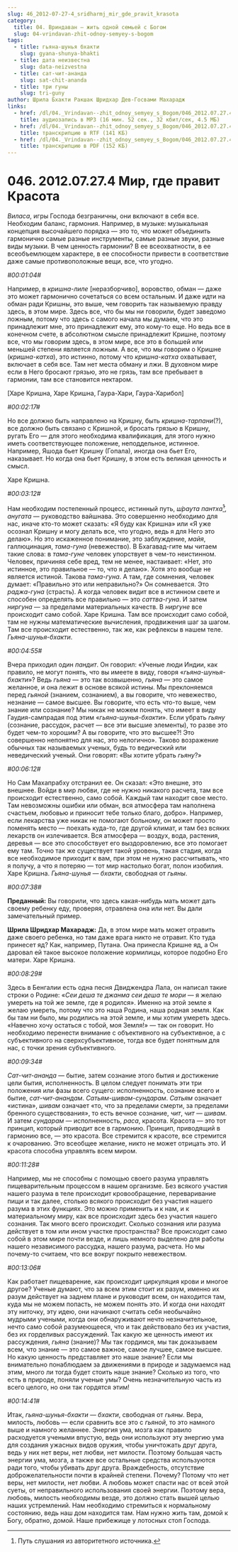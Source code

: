 ```yaml
---
slug: 46_2012-07-27-4_sridharmj_mir_gde_pravit_krasota
category:
  title: 04. Вриндаван — жить одной семьей с Богом
  slug: 04-vrindavan-zhit-odnoy-semyey-s-bogom
tags:
  - title: гьяна-шунья бхакти
    slug: gyana-shunya-bhakti
  - title: дата неизвестна
    slug: data-neizvestna
  - title: сат-чит-ананда
    slug: sat-chit-ananda
  - title: три гуны
    slug: tri-guny
author: Шрила Бхакти Ракшак Шридхар Дев-Госвами Махарадж
links:
  - href: /dl/04._Vrindavan--zhit_odnoy_semyey_s_Bogom/046_2012.07.27.4_SridharMj_Mir_gde_pravit_krasota.mp3
    title: аудиозапись в MP3 (16 мин. 52 сек., 32 кбит/сек, 4.5 МБ)
  - href: /dl/04._Vrindavan--zhit_odnoy_semyey_s_Bogom/046_2012.07.27.4_SridharMj_Mir_gde_pravit_krasota.rtf
    title: транскрипцию в RTF (141 КБ)
  - href: /dl/04._Vrindavan--zhit_odnoy_semyey_s_Bogom/046_2012.07.27.4_SridharMj_Mir_gde_pravit_krasota.pdf
    title: транскрипцию в PDF (152 КБ)
---
```


# 046. 2012.07.27.4 Мир, где правит Красота

*Виласа*, игры Господа безграничны, они включают в себя все. Необходим баланс, гармония. Например, в музыке: музыкальная концепция высочайшего порядка — это то, что может объединить гармонично самые разные инструменты, самые разные звуки, разные виды музыки. В чем ценность гармонии? В ее всеохватности, в ее всеобъемлющем характере, в ее способности привести в соответствие даже самые противоположные вещи, все, что угодно.

*#00:01:04#*

Например, в *кришна-лиле* [неразборчиво], воровство, обман — даже это может гармонично сочетаться со всем остальным. И даже идти на обман ради Кришны, это выше, чем говорить так называемую правду здесь, в этом мире. Здесь все, что бы мы ни говорили, будет заведомо ложным, потому что здесь с самого начала мы думаем, что это принадлежит мне, это принадлежит ему, это кому-то еще. Но ведь все в конечном счете, в абсолютном смысле принадлежит Кришне, поэтому все, что мы говорим здесь, в этом мире, все это в большей или меньшей степени является ложным. А все, что мы говорим о Кришне (*кришна-катха*), это истинно, потому что *кришна-катха* охватывает, включает в себя все. Там нет места обману и лжи. В духовном мире если в Него бросают грязью, это не грязь, там все пребывает в гармонии, там все становится нектаром.

[Харе Кришна, Харе Кришна, Гаура-Хари, Гаура-Харибол]

*#00:02:17#*

Но все должно быть направлено на Кришну, быть *кришна-тарпани*(?), все должно быть связано с Кришной, и бросать грязью в Кришну, ругать Его — для этого необходима квалификация, для этого нужно иметь соответствующее положение, неподдельное, истинное. Например, Яшода бьет Кришну (Гопала), иногда она бьет Его, наказывает. Но когда она бьет Кришну, в этом есть великая ценность и смысл.

Харе Кришна.

*#00:03:12#*

Нам необходим постепенный процесс, истинный путь, *ш́раута пантха̄*[^_ftn1], *анугата* — руководство вайшнава. Это совершенно необходимо для нас, иначе кто-то может сказать: «Я буду как Кришна» или «Я уже осознал Кришну и могу делать все, что угодно, ведь я для Него это делаю». Но это искаженное понимание, это заблуждение, *майя*, галлюцинация, *тама-гуна* (невежество). В Бхагавад-гите мы читаем такие слова: в *тама-гуне* человек упорствует в чем-то неистинном. Человек, причиняя себе вред, тем не менее, настаивает: «Нет, это истинное, это правильное — то, что я делаю». Хотя это вообще не является истиной. Такова *тама-гуна*. А там, где сомнения, человек думает: «Правильно это или неправильно?» Он сомневается. Это *раджа-гуна* (страсть). А когда человек видит все в истинном свете и способен определять все правильно — это *саттва-гуна*. И затем *ниргуна* — за пределами материальных качеств. В *ниргуне* все происходит само собой. Харе Кришна. Там все происходит само собой, там не нужны математические вычисления, продвижения шаг за шагом. Там все происходит естественно, так же, как рефлексы в нашем теле. *Гьяна-шунья-бхакти*.

*#00:04:55#*

Вчера приходил один *пандит*. Он говорил: «Ученые люди Индии, как правило, не могут понять, что вы имеете в виду, говоря «*гьяна-шунья-бхакти*»? Ведь *гьяна* — это так возвышенно, *гьяна* — это самое желанное, и она лежит в основе всякой истины. Мы преклоняемся перед *гьяной* (знанием, сознанием), а вы говорите, что невежество, незнание — самое высшее. Вы говорите, что есть что-то выше, чем знание или сознание? Мы никак не можем понять, что имеет в виду Гаудия-сампрадая под этим «*гьяна-шунья-бхакти*». Если убрать *гьяну* (сознание, рассудок, расчет — все эти высшие элементы), то разве это будет чем-то хорошим? А вы говорите, что это высшее?! Это совершенно непонятно для нас, это нелогично». Таково возражение обычных так называемых ученых, будь то ведический или неведический ученый. Они говорят: «Вы хотите убрать *гьяну*?»

*#00:06:12#*

Но Сам Махапрабху отстранил ее. Он сказал: «Это внешне, это внешнее. Войди в мир любви, где не нужно никакого расчета, там все происходит естественно, само собой. Каждый там находит свое место. Там невозможны ошибки или обман, вся атмосфера там наполнена счастьем, любовью и приносит тебе только благо, добро». Например, если лекарства уже никак не помогают больному, он может просто поменять место — поехать куда-то, где другой климат, и там без всяких лекарств он излечивается. Вся атмосфера — воздух, вода, растения, деревья — все это способствует его выздоровлению, все это помогает ему там. Точно так же существует такой уровень, такая стадия, когда все необходимое приходит к вам, при этом не нужно рассчитывать, что я получу, а что я потеряю — тот мир настолько богат, полон изобилия. Харе Кришна. *Гьяна-шунья — бхакти*, свободная от *гьяны*.

*#00:07:38#*

**Преданный:** Вы говорили, что здесь какая-нибудь мать может дать своему ребенку еду, проверяя, отравлена она или нет. Вы дали замечательный пример.

**Шрила Шридхар Махарадж:** Да, в этом мире мать может отравить даже своего ребенка, но там даже врага никто не отравит. Кто туда принесет яд? Как, например, Путана. Она принесла Кришне яд, а Он даровал ей такое высокое положение кормилицы, которое подобно Его матери. Харе Кришна.

*#00:08:29#*

Здесь в Бенгалии есть одна песня Двиджендра Лала, он написал такие строки о Родине: «*Сеи деша те джанма сеи деша те мори* — я желаю умереть на той же земле, где я родился». Именно на этой земле я желаю умереть, потому что это наша Родина, наша родная земля. Как бы там ни было, мы родились на этой земле, и мы хотим умереть здесь. «Навечно хочу остаться с тобой, моя Земля!» — так он говорит. Но необходимо перенести внимание с объективного на субъективное, а с субъективного на сверхсубъективное, тогда все будет понятным для нас, с точки зрения субъективного.

*#00:09:34#*

*Сат-чит-ананда* — бытие, затем сознание этого бытия и достижение цели бытия, исполненность. В целом следует понимать эти три положения или фазы всего сущего: исполненность, сознание всего и бытие, *сат-чит-анандам*. *Сатьям-шивам-сундарам*. *Сатьям* означает «истина», *шивам* означает «то, что за пределами смерти, за пределами бренного существования», то есть вечное сознание, *чит*, *чит* — *шивам*. И затем *сундарам* — исполненность, *раса*, красота. Красота — это тот принцип, который приводит все в гармонию. Принцип, приводящий в гармонию все, — это красота. Все стремится к красоте, все стремится к очарованию. Это всеобщее желание, никто не может отрицать это. И красота способна управлять всем миром.

*#00:11:28#*

Например, мы не способны с помощью своего разума управлять пищеварительным процессом в нашем организме. Без всякого участия нашего разума в теле происходит кровообращение, переваривание пищи и так далее, столько всякого происходит без участия нашего разума в этих функциях. Это можно применить и к нам, и к материальному миру, как все происходит здесь без участия нашего сознания. Так много всего происходит. Сколько сознания или разума действует в том или ином участке пространства? Все происходит само собой в этом мире почти везде, и лишь немного выделено для работы нашего независимого рассудка, нашего разума, расчета. Но мы почему-то считаем, что все вокруг покрыто невежеством.

*#00:13:06#*

Как работает пищеварение, как происходит циркуляция крови и многое другое? Ученые думают, что за всем этим стоит их разум, именно их разум действует на заднем плане и руководит всем, он находится там, куда мы не можем попасть, не можем понять это. И когда они находят эту ниточку, эту идею, они начинают считать себя необычайно мудрыми учеными, когда они обнаруживают нечто незначительное, нечто само собой разумеющееся, что и так действовало без их участия, без их горделивых рассуждений. Так какую же ценность имеют их рассуждения, *гьяна* (знание)? Мы так гордимся, мы так доказываем всем, что знание — это самое важное, самое лучшее, самое высшее. Но какую ценность представляет это наше знание? Если мы внимательно понаблюдаем за движениями в природе и задумаемся над этим, много ли тогда будет стоить наше знание? Сколько из того, что есть в природе, поняли ученые умы? Очень незначительную часть из всего целого, но они так гордятся этим!

*#00:14:41#*

Итак, *гьяна-шунья-бхакти* — *бхакти*, свободная от *гьяны*. Вера, милость, любовь — если сравнить все это с *гьяной*, то это намного выше и намного желаннее. Энергия ума, мозга как правило расходуется учеными впустую, ведь они используют эту энергию ума для создания ужасных видов оружия, чтобы уничтожать друг друга, ведь у них нет веры, нет любви, нет милости. Поэтому большая часть энергии ума, мозга, а также все остальные средства используются ради того, чтобы убивать друг друга. Враждебность, отсутствие доброжелательности почти в крайней степени. Почему? Потому что нет веры, нет милости, нет любви. А любовь может спасти нас от всей этой суеты, от неправильного использования своей энергии. Поэтому вера, любовь, милость необходимы везде, это должно стать вышей целью наших устремлений. Нам необходимо стремиться к нормальному состоянию, ведь наш дом находится там. Нам нужно жить там, домой к Богу, обратно, домой. Наше прибежище у лотосных стоп Господа.



[^_ftn1]: Путь слушания из авторитетного источника.

